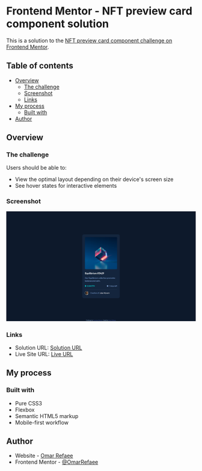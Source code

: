 # Frontend Mentor - NFT preview card component solution

This is a solution to the [NFT preview card component challenge on Frontend Mentor](https://www.frontendmentor.io/challenges/nft-preview-card-component-SbdUL_w0U).

## Table of contents

- [Overview](#overview)
  - [The challenge](#the-challenge)
  - [Screenshot](#screenshot)
  - [Links](#links)
- [My process](#my-process)
  - [Built with](#built-with)
- [Author](#author)

## Overview

### The challenge

Users should be able to:

- View the optimal layout depending on their device's screen size
- See hover states for interactive elements

### Screenshot

![](/screenshot.png)

### Links

- Solution URL: [Solution URL](https://www.frontendmentor.io/solutions/nft-preview-card-component-pure-html-css-34lQMybcvp)
- Live Site URL: [Live URL](https://omarrefaee.github.io/NFT-Preview-Card-Component/)

## My process

### Built with

- Pure CSS3
- Flexbox
- Semantic HTML5 markup
- Mobile-first workflow

## Author

- Website - [Omar Refaee](https://www.your-site.com)
- Frontend Mentor - [@OmarRefaee](https://www.frontendmentor.io/profile/omarrefaee)
